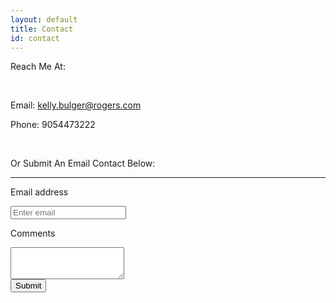 ```yaml
---
layout: default
title: Contact
id: contact
---
```

Reach Me At: 

<br>

Email: kelly.bulger@rogers.com 

Phone: 9054473222

<br>

Or Submit An Email Contact Below:

- - -

 <div>

  <label for="exampleInputEmail1">Email address</label>

  <input type="email" class="form-control" id="exampleInputEmail1" aria-describedby="emailHelp" placeholder="Enter email">

 <label for="exampleTextarea">Comments</label>

  <textarea class="form-control" id="exampleTextarea" rows="3"></textarea>

   </div> <button type="submit" class="btn btn-primary">Submit</button>
